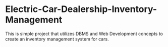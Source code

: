 # Electric-Car-Dealership-Inventory-Management
This is simple project that utilizes DBMS and Web Development concepts to create an inventory management system for cars.
